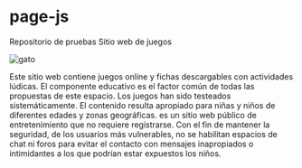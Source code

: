 # page-js
Repositorio de pruebas
Sitio web de juegos 

![gato](https://cdn.pixabay.com/photo/2017/02/01/11/30/animal-2029797_960_720.png)

Este sitio web contiene juegos online y fichas descargables con actividades lúdicas. El componente educativo es el factor común de todas las propuestas de este espacio.
Los juegos han sido testeados sistemáticamente. El contenido resulta apropiado para niñas y niños de diferentes edades y zonas geográficas. 
          es un sitio web público de entretenimiento que no requiere registrarse. Con el fin de mantener la seguridad, de los usuarios más vulnerables, no se habilitan espacios de chat ni foros para evitar el contacto con mensajes inapropiados o intimidantes a los que podrían estar expuestos los niños.
